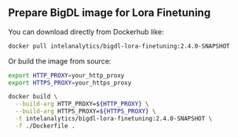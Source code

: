 ## Prepare BigDL image for Lora Finetuning

You can download directly from Dockerhub like:

```bash
docker pull intelanalytics/bigdl-lora-finetuning:2.4.0-SNAPSHOT
```

Or build the image from source:

```bash
export HTTP_PROXY=your_http_proxy
export HTTPS_PROXY=your_https_proxy

docker build \
  --build-arg HTTP_PROXY=${HTTP_PROXY} \
  --build-arg HTTPS_PROXY=${HTTPS_PROXY} \
  -t intelanalytics/bigdl-lora-finetuning:2.4.0-SNAPSHOT \
  -f ./Dockerfile .
```
